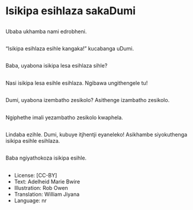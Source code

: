 # Isikipa esihlaza sakaDumi

##
Ubaba ukhamba nami
edrobheni.

##
“Isikipa esihlaza esihle
kangaka!” kucabanga
uDumi.

##
Baba, uyabona isikipa
lesa esihlaza sihle?

##
Nasi isikipa lesa esihle
esihlaza.
Ngibawa ungithengele
tu!

##
Dumi, uyabona
izembatho zesikolo?
Asithenge izambatho
zesikolo.

##
Ngiphethe imali
yezambatho zesikolo
kwaphela.

##
Lindaba ezihle.
Dumi, kubuye itjhentji
eyaneleko!
Asikhambe
siyokuthenga isikipa
esihle esihlaza.

##
Baba ngiyathokoza
isikipa esihle.

##
* License: [CC-BY]
* Text: Adelheid Marie Bwire
* Illustration: Rob Owen
* Translation: William Jiyana
* Language: nr
